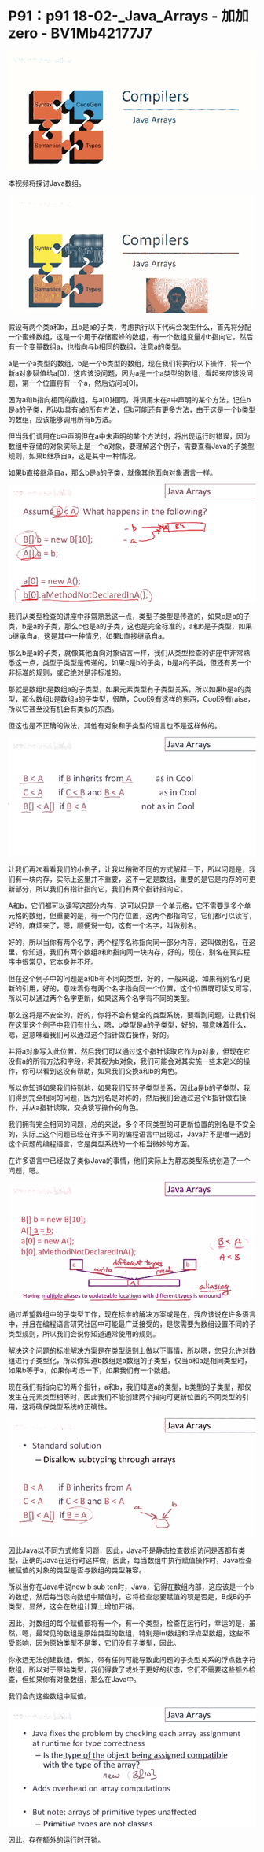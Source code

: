 # P91：p91 18-02-_Java_Arrays - 加加zero - BV1Mb42177J7

![](img/59138dd2f6b7a4589d5741bae3838a3f_0.png)

本视频将探讨Java数组。

![](img/59138dd2f6b7a4589d5741bae3838a3f_2.png)

假设有两个类a和b，且b是a的子类，考虑执行以下代码会发生什么，首先将分配一个蜜蜂数组，这是一个用于存储蜜蜂的数组，有一个数组变量小b指向它，然后有一个变量数组a，也指向与b相同的数组，注意a的类型。

a是一个a类型的数组，b是一个b类型的数组，现在我们将执行以下操作，将一个新a对象赋值给a[0]，这应该没问题，因为a是一个a类型的数组，看起来应该没问题，第一个位置将有一个a，然后访问b[0]。

因为a和b指向相同的数组，与a[0]相同，将调用未在a中声明的某个方法，记住b是a的子类，所以b具有a的所有方法，但b可能还有更多方法，由于这是一个b类型的数组，应该能够调用所有b方法。

但当我们调用在b中声明但在a中未声明的某个方法时，将出现运行时错误，因为数组中存储的对象实际上是一个a对象，要理解这个例子，需要查看Java的子类型规则，如果b继承自a，这是其中一种情况。

如果b直接继承自a，那么b是a的子类，就像其他面向对象语言一样。

![](img/59138dd2f6b7a4589d5741bae3838a3f_4.png)

我们从类型检查的讲座中非常熟悉这一点，类型子类型是传递的，如果c是b的子类，b是a的子类，那么c也是a的子类，这也是完全标准的，a和b是子类型，如果b继承自a，这是其中一种情况，如果b直接继承自a。

那么b是a的子类，就像其他面向对象语言一样，我们从类型检查的讲座中非常熟悉这一点，类型子类型是传递的，如果c是b的子类，b是a的子类，但还有另一个非标准的规则，或它绝对是非标准的。

那就是数组b是数组a的子类型，如果元素类型有子类型关系，所以如果b是a的类型，那么数组b是数组a的子类型，很酷，Cool没有这样的东西，Cool没有raise，所以它甚至没有机会有类似的东西。

但这也是不正确的做法，其他有对象和子类型的语言也不是这样做的。

![](img/59138dd2f6b7a4589d5741bae3838a3f_6.png)

让我们再次看看我们的小例子，让我以稍微不同的方式解释一下，所以问题是，我们有一块内存，实际上这里并不重要，这不一定是数组，重要的是它是内存的可更新部分，所以我们有指针指向它，我们有两个指针指向它。

A和b，它们都可以读写这部分内存，这可以只是一个单元格，它不需要是多个单元格的数组，但重要的是，有一个内存位置，这两个都指向它，它们都可以读写，好的，麻烦来了，嗯，顺便说一句，这有一个名字，叫做别名。

好的，所以当你有两个名字，两个程序名称指向同一部分内存，这叫做别名，在这里，你知道，我们有两个数组a和b指向同一块内存，好的，现在，别名在真实程序中很常见，它本身并不坏。

但在这个例子中的问题是a和b有不同的类型，好的，一般来说，如果有别名可更新的引用，好的，意味着你有两个名字指向同一个位置，这个位置既可读又可写，所以可以通过两个名字更新，如果这两个名字有不同的类型。

那么这将是不安全的，好的，你将不会有健全的类型系统，要看到问题，让我们说在这里这个例子中我们有什么，嗯，b类型是a的子类型，好的，那意味着什么，嗯，这意味着我们可以通过这个指针做右操作，好的。

并将a对象写入此位置，然后我们可以通过这个指针读取它作为p对象，但现在它没有a的所有方法和字段，将其视为b对象，我们可能会对其实施一些未定义的操作，你可以看到这没有帮助，如果我们交换a和b的角色。

所以你知道如果我们特别地，如果我们反转子类型关系，因此a是b的子类型，我们得到完全相同的问题，因为别名是对称的，然后我们会通过这个b指针做右操作，并从a指针读取，交换读写操作的角色。

我们拥有完全相同的问题，总的来说，多个不同类型的可更新位置的别名是不安全的，实际上这个问题已经在许多不同的编程语言中出现过，Java并不是唯一遇到这个问题的编程语言，它是类型系统的一个相当微妙的方面。

在许多语言中已经做了类似Java的事情，他们实际上为静态类型系统创造了一个问题，嗯。

![](img/59138dd2f6b7a4589d5741bae3838a3f_8.png)

通过希望数组中的子类型工作，现在标准的解决方案或是在，我应该说在许多语言中，并且在编程语言研究社区中可能最广泛接受的，是您需要为数组设置不同的子类型规则，所以我们会说你知道通常使用的规则。

解决这个问题的标准解决方案是在类型级别上做以下事情，所以嗯，您只允许对数组进行子类型化，所以你知道b数组是a数组的子类型，仅当b和a是相同类型时，如果b等于a，如果你考虑一下，如果我们有一个数组。

现在我们有指向它的两个指针，a和b，我们知道a的类型，b类型的子类型，那仅发生在元素类型相等时，因此我们不能创建两个指向可更新位置的不同类型的引用，这将确保类型系统的正确性。



![](img/59138dd2f6b7a4589d5741bae3838a3f_10.png)

因此Java以不同方式修复问题，因此，Java不是静态检查数组访问是否都有类型，正确的Java在运行时这样做，因此，每当数组中执行赋值操作时，Java检查被赋值的对象的类型是否与数组的类型兼容。

所以当你在Java中说new b sub ten时，Java，记得在数组内部，这应该是一个b的数组，然后每当您向数组中赋值时，它将检查您要赋值的项是否是，B或B的子类型，显然，这会在数组计算上增加开销。

因此，对数组的每个赋值都将有一个，有一个类型，检查在运行时，幸运的是，虽然，嗯，最常见的数组是原始类型的数组，特别是int数组和浮点型数组，这些不受影响，因为原始类型不是类，它们没有子类型，因此。

你永远无法创建数组，例如，带有任何可能导致此问题的子类型关系的浮点数字符数组，所以对于原始类型，我们得救了或处于更好的状态，它们不需要这些额外检查，但如果你有对象数组，那么在Java中。

我们会向这些数组中赋值。

![](img/59138dd2f6b7a4589d5741bae3838a3f_12.png)

因此，存在额外的运行时开销。